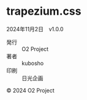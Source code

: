# trapezium.css

2024年11月2日　v1.0.0

<dl>
  <div>
    <dt>発行</dt>
    <dd>O2 Project</dd>
  </div>
  <div>
    <dt>著者</dt>
    <dd>kubosho</dd>
  </div>
  <div>
    <dt>印刷</dt>
    <dd>日光企画</dd>
  </div>
</dl>

© 2024 O2 Project
